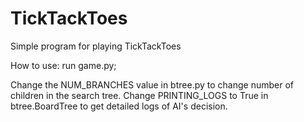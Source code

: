 # TickTackToes

Simple program for playing TickTackToes

How to use: run game.py; 

Change the NUM_BRANCHES value in btree.py to change number of children in the search tree.
Change PRINTING_LOGS to True in btree.BoardTree to get detailed logs of AI's decision.
